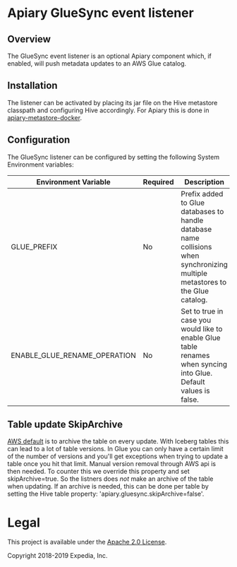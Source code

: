 # Apiary GlueSync event listener

## Overview
The GlueSync event listener is an optional Apiary component which, if enabled, will push metadata updates to an AWS Glue catalog.

## Installation
The listener can be activated by placing its jar file on the Hive metastore classpath and configuring Hive accordingly. For Apiary 
this is done in [apiary-metastore-docker](https://github.com/ExpediaGroup/apiary-metastore-docker). 

## Configuration
The GlueSync listener can be configured by setting the following System Environment variables:

|Environment Variable|Required|Description|
|----|----|----|
GLUE_PREFIX|No|Prefix added to Glue databases to handle database name collisions when synchronizing multiple metastores to the Glue catalog.
ENABLE_GLUE_RENAME_OPERATION|No|Set to true in case you would like to enable Glue table renames when syncing into Glue. Default values is false.

## Table update SkipArchive
[AWS default](https://docs.aws.amazon.com/glue/latest/webapi/API_UpdateTable.html#Glue-UpdateTable-request-SkipArchive) is to archive the table on every update. With Iceberg tables this can lead to a lot of table versions. In Glue you can only have a certain limit of the number of versions and you'll get exceptions when trying to update a table once you hit that limit. Manual version removal through AWS api is then needed. To counter this we override this property and set skipArchive=true. So the listners does *not* make an archive of the table when updating. 
If an archive is needed, this can be done per table by setting the Hive table property: 'apiary.gluesync.skipArchive=false'.


# Legal
This project is available under the [Apache 2.0 License](http://www.apache.org/licenses/LICENSE-2.0.html).

Copyright 2018-2019 Expedia, Inc.

